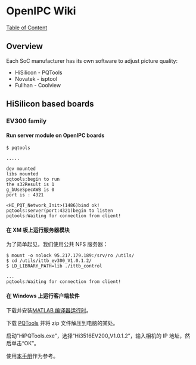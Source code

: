 # OpenIPC Wiki
[Table of Content](../README.md)

Overview
--------

Each SoC manufacturer has its own software to adjust picture quality:

* HiSilicon - PQTools
* Novatek - isptool
* Fullhan - Coolview

## HiSilicon based boards

### EV300 family

#### Run server module on OpenIPC boards

```console
$ pqtools

.....

dev mounted
libs mounted
pqtools:begin to run
the s32Result is 1
g_bUseSpecAWB is 0
port is : 4321

<HI_PQT_Network_Init>(1486)bind ok!
pqtools:server(port:4321)begin to listen
pqtools:Waiting for connection from client!
```

#### 在 XM 板上运行服务器模块

为了简单起见，我们使用公共 NFS 服务器：

```console
$ mount -o nolock 95.217.179.189:/srv/ro /utils/
$ cd /utils/ittb_ev300_V1.0.1.2/
$ LD_LIBRARY_PATH=lib ./ittb_control

...
pqtools:Waiting for connection from client!
```

#### 在 Windows 上运行客户端软件

下载并安装[MATLAB 编译器运行时][mcr]。

下载 [PQTools][pqt] 并将 zip 文件解压到电脑的某处。

启动“HiPQTools.exe”，选择“Hi3516EV200_V1.0.1.2”，输入相机的 IP 地址，然后单击“OK”。

使用[本手册][man]作为参考。

[mcr]: https://ssd.mathworks.com/supportfiles/MCR_Runtime/R2012a/MCR_R2012a_win32_installer.exe
[pqt]: https://drive.google.com/file/d/1c4XZRbJKXjMBwfMJaLl5jUPcVqMbO936/view?usp=sharing
[man]: https://drive.google.com/file/d/1mY1lXMZVNz2Ia5CPvTF-K-907eIioSYU/view?usp=sharing
